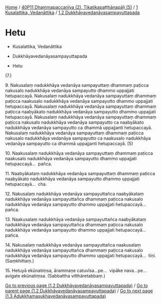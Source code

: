 
[Home](/) / [40P11 Dhammapaccanīya (2), Tikatikapaṭṭhānapāḷi (5)](../../../40P11.md) / [1 Kusalattika, Vedanāttika](../../1.md) / [1.2 Dukkhāyavedanāyasampayuttapada](../1.2.md)

# Hetu

* Kusalattika, Vedanāttika

* Dukkhāyavedanāyasampayuttapada

* Hetu

(7.)

9\. Nakusalaṃ nadukkhāya vedanāya sampayuttaṃ dhammaṃ paṭicca nakusalo nadukkhāya vedanāya sampayutto dhammo uppajjati hetupaccayā. Nakusalaṃ nadukkhāya vedanāya sampayuttaṃ dhammaṃ paṭicca naakusalo nadukkhāya vedanāya sampayutto dhammo uppajjati hetupaccayā. Nakusalaṃ nadukkhāya vedanāya sampayuttaṃ dhammaṃ paṭicca naabyākato nadukkhāya vedanāya sampayutto dhammo uppajjati hetupaccayā. Nakusalaṃ nadukkhāya vedanāya sampayuttaṃ dhammaṃ paṭicca nakusalo nadukkhāya vedanāya sampayutto ca naabyākato nadukkhāya vedanāya sampayutto ca dhammā uppajjanti hetupaccayā. Nakusalaṃ nadukkhāya vedanāya sampayuttaṃ dhammaṃ paṭicca nakusalo nadukkhāya vedanāya sampayutto ca naakusalo nadukkhāya vedanāya sampayutto ca dhammā uppajjanti hetupaccayā. (5)

10\. Naakusalaṃ nadukkhāya vedanāya sampayuttaṃ dhammaṃ paṭicca naakusalo nadukkhāya vedanāya sampayutto dhammo uppajjati hetupaccayā…  pañca.

11\. Naabyākataṃ nadukkhāya vedanāya sampayuttaṃ dhammaṃ paṭicca naabyākato nadukkhāya vedanāya sampayutto dhammo uppajjati hetupaccayā…  cha.

12\. Nakusalaṃ nadukkhāya vedanāya sampayuttañca naabyākataṃ nadukkhāya vedanāya sampayuttañca dhammaṃ paṭicca nakusalo nadukkhāya vedanāya sampayutto dhammo uppajjati hetupaccayā…  pañca.

13\. Naakusalaṃ nadukkhāya vedanāya sampayuttañca naabyākataṃ nadukkhāya vedanāya sampayuttañca dhammaṃ paṭicca nakusalo nadukkhāya vedanāya sampayutto dhammo uppajjati hetupaccayā…  pañca.

14\. Nakusalaṃ nadukkhāya vedanāya sampayuttañca naakusalaṃ nadukkhāya vedanāya sampayuttañca dhammaṃ paṭicca nakusalo nadukkhāya vedanāya sampayutto dhammo uppajjati hetupaccayā…  tīṇi. (Saṃkhittaṃ.)

15\. Hetuyā ekūnatiṃsa, ārammaṇe catuvīsa…pe…  vipāke nava…pe…  avigate ekūnatiṃsa. (Sabbattha vitthāretabbaṃ.)

[Go to previous page (1.2 Dukkhāyavedanāyasampayuttapada)](../1.2.md) / [Go to parent page (1.2 Dukkhāyavedanāyasampayuttapada)](../1.2.md) / [Go to next page (1.3 Adukkhamasukhavedanāyasampayuttapada)](../1.3.md)


